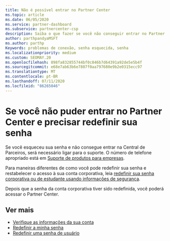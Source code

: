 ```yaml
---
title: Não é possível entrar no Partner Center
ms.topic: article
ms.date: 06/05/2020
ms.service: partner-dashboard
ms.subservice: partnercenter-csp
description: Saiba o que fazer se você não conseguir entrar no Partner Center-inclui informações sobre como redefinir a senha da conta corporativa ou a senha da conta de estudante se você a esqueceu.
author: parthpandyaMSFT
ms.author: parthp
Keywords: problemas de conexão, senha esquecida, senha
ms.localizationpriority: medium
ms.custom: SEOMAY.20
ms.openlocfilehash: 898fa832855744bf0c846b7d64391a92de5e5b4f
ms.sourcegitcommit: e68e7ab63b6e7807f0aa797680e9b2e0315ecc97
ms.translationtype: MT
ms.contentlocale: pt-BR
ms.lasthandoff: 07/11/2020
ms.locfileid: "86265046"
---
```

# <a name="if-you-cant-sign-into-partner-center-and-need-to-reset-your-password"></a>Se você não puder entrar no Partner Center e precisar redefinir sua senha

Se você esqueceu sua senha e não consegue entrar na Central de Parceiros, será necessário ligar para o suporte. O número de telefone apropriado está em [Suporte de produtos para empresas](https://docs.microsoft.com/microsoft-365/admin/contact-support-for-business-products?view=o365-worldwide&tabs=phone#ID0EAADAAA=Phone_support_). 

Para maneiras diferentes de como você pode redefinir sua senha e restabelecer o acesso à sua conta corporativa, leia [redefinir sua senha corporativa ou de estudante usando informações de segurança](https://docs.microsoft.com/azure/active-directory/user-help/active-directory-passwords-update-your-own-password#how-to-change-your-password).

Depois que a senha da conta corporativa tiver sido redefinida, você poderá acessar o Partner Center. 

## <a name="see-more"></a>Ver mais

- [Verifique as informações da sua conta](verification-responses.md)
- [Redefinir a minha senha](reset-my-pasword.md)
- [Redefinir uma senha de usuário](reset-a-user-password.md)

